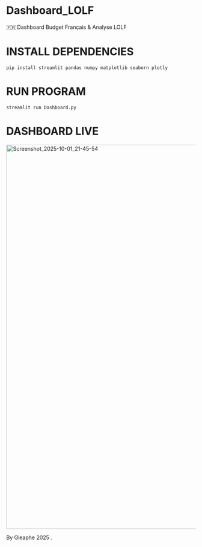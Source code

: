# Dashboard_LOLF
🇫🇷 Dashboard Budget Français &amp; Analyse LOLF

# INSTALL DEPENDENCIES 

    pip install streamlit pandas numpy matplotlib seaborn plotly

# RUN PROGRAM

    streamlit run Dashboard.py 

# DASHBOARD LIVE 

<img width="1280" height="1024" alt="Screenshot_2025-10-01_21-45-54" src="https://github.com/user-attachments/assets/dffe8764-257c-4b61-9dea-8c47afbe59a9" />

By Gleaphe 2025 . 
